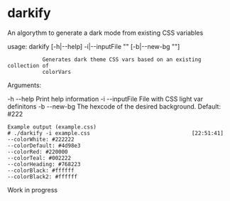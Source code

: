 # darkify
An algorythm to generate a dark mode from existing CSS variables

usage: darkify [-h|--help] -i|--inputFile "<value>" [-b|--new-bg "<value>"]

               Generates dark theme CSS vars based on an existing collection of
               colorVars

Arguments:

  -h  --help       Print help information
  -i  --inputFile  File with CSS light var definitons
  -b  --new-bg     The hexcode of the desired background. Default: #222
  
  
``` 
Example output (example.css)
# ./darkify -i example.css                                [22:51:41]
--colorWhite: #222222
--colorDefault: #4d98e3
--colorRed: #220000
--colorTeal: #002222
--colorHeading: #768223
--colorBlack: #ffffff
--colorBlack2: #ffffff
```
  
  
Work in progress
